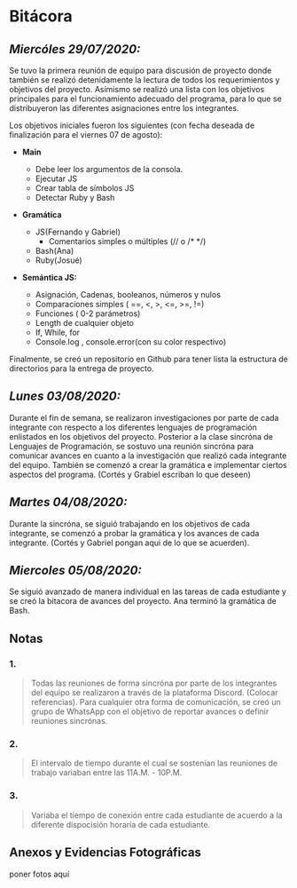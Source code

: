 # Bitácora

## *Miercóles 29/07/2020:*

Se tuvo la primera reunión de equipo para discusión de proyecto donde también se realizó detenidamente la lectura de todos los requerimientos y objetivos del proyecto. Asímismo se realizó una lista con los objetivos principales para el funcionamiento adecuado del programa, para lo que se distribuyeron las diferentes asignaciones entre los integrantes.

Los objetivos iniciales fueron los siguientes (con fecha deseada de finalización para el viernes 07 de agosto):

- **Main**
    + Debe leer los argumentos de la consola.
    + Ejecutar JS
    + Crear tabla de símbolos JS
    + Detectar Ruby y Bash

- **Gramática**
    + JS(Fernando y Gabriel)
        + Comentarios simples o múltiples (// o /* */)
    + Bash(Ana)
    + Ruby(Josué)

- **Semántica JS:**
    + Asignación, Cadenas, booleanos, números y nulos
    + Comparaciones simples ( ==, <, >, <=, >=, !=)
    + Funciones ( 0-2 parámetros)
    + Length de cualquier objeto
    + If, While, for
    + Console.log , console.error(con su color respectivo)

Finalmente, se creó un repositorio en Github para tener lista la estructura de directorios para la entrega de proyecto.

## *Lunes 03/08/2020:*

Durante el fin de semana, se realizaron investigaciones por parte de cada integrante con respecto a los diferentes lenguajes de programación enlistados en los objetivos del proyecto. Posterior a la clase sincróna de Lenguajes de Programación, se sostuvo una reunión sincróna para comunicar avances en cuanto a la investigación que realizó cada integrante del equipo. También se comenzó a crear la gramática e implementar ciertos aspectos del programa. (Cortés y Grabiel escriban lo que deseen)

## *Martes 04/08/2020:*

Durante la sincróna, se siguió trabajando en los objetivos de cada integrante, se comenzó a probar la gramática y los avances de cada integrante. (Cortés y Gabriel pongan aqui de lo que se acuerden).

## *Miercoles 05/08/2020:*

Se siguió avanzado de manera individual en las tareas de cada estudiante y se creó la bitacora de avances del proyecto. Ana terminó la gramática de Bash.

## Notas

### 1.
> Todas las reuniones de forma sincróna por parte de los integrantes del equipo se realizaron a través de la plataforma Discord. (Colocar referencias). Para cualquier otra forma de comunicación, se creó un grupo de WhatsApp con el objetivo de reportar avances o definir reuniones sincrónas.

### 2.
> El intervalo de tiempo durante el cual se sostenían las reuniones de trabajo variaban entre las 11A.M. - 10P.M.

### 3.
> Variaba el tiempo de conexión entre cada estudiante de acuerdo a la diferente dispocisión horaria de cada estudiante.

## Anexos y Evidencias Fotográficas

poner fotos aquí
